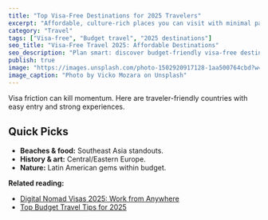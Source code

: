 ```yaml
---
title: "Top Visa-Free Destinations for 2025 Travelers"
excerpt: "Affordable, culture-rich places you can visit with minimal paperwork."
category: "Travel"
tags: ["Visa-free", "Budget travel", "2025 destinations"]
seo_title: "Visa-Free Travel 2025: Affordable Destinations"
seo_description: "Plan smart: discover budget-friendly visa-free destinations to visit in 2025 with minimal paperwork."
publish: true
image: "https://images.unsplash.com/photo-1502920917128-1aa500764cbd?w=800&h=500&fit=crop"
image_caption: "Photo by Vicko Mozara on Unsplash"
---
```


Visa friction can kill momentum. Here are traveler-friendly countries with easy entry and strong experiences.

## Quick Picks
- **Beaches & food:** Southeast Asia standouts.  
- **History & art:** Central/Eastern Europe.  
- **Nature:** Latin American gems within budget.

**Related reading:**  
- [Digital Nomad Visas 2025: Work from Anywhere](https://spherevista360.com/digital-nomad-visas-2025/)  
- [Top Budget Travel Tips for 2025](https://spherevista360.com/budget-travel-tips-2025/)
